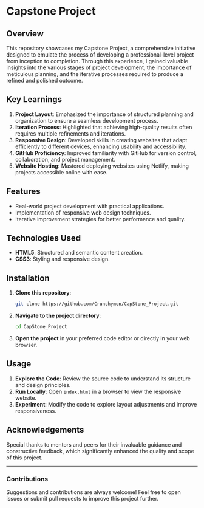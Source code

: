 # Capstone Project

## Overview
This repository showcases my Capstone Project, a comprehensive initiative designed to emulate the process of developing a professional-level project from inception to completion. Through this experience, I gained valuable insights into the various stages of project development, the importance of meticulous planning, and the iterative processes required to produce a refined and polished outcome.

## Key Learnings
1. **Project Layout**: Emphasized the importance of structured planning and organization to ensure a seamless development process.
2. **Iteration Process**: Highlighted that achieving high-quality results often requires multiple refinements and iterations.
3. **Responsive Design**: Developed skills in creating websites that adapt efficiently to different devices, enhancing usability and accessibility.
4. **GitHub Proficiency**: Improved familiarity with GitHub for version control, collaboration, and project management.
5. **Website Hosting**: Mastered deploying websites using Netlify, making projects accessible online with ease.

## Features
- Real-world project development with practical applications.
- Implementation of responsive web design techniques.
- Iterative improvement strategies for better performance and quality.

## Technologies Used
- **HTML5**: Structured and semantic content creation.
- **CSS3**: Styling and responsive design.

## Installation
1. **Clone this repository**:
   ```bash
   git clone https://github.com/Crunchymon/CapStone_Project.git
   ```
2. **Navigate to the project directory**:
   ```bash
   cd CapStone_Project 
   ```
3. **Open the project** in your preferred code editor or directly in your web browser.

## Usage
1. **Explore the Code**: Review the source code to understand its structure and design principles.
2. **Run Locally**: Open `index.html` in a browser to view the responsive website.
3. **Experiment**: Modify the code to explore layout adjustments and improve responsiveness.

## Acknowledgements
Special thanks to mentors and peers for their invaluable guidance and constructive feedback, which significantly enhanced the quality and scope of this project.

---
### Contributions
Suggestions and contributions are always welcome! Feel free to open issues or submit pull requests to improve this project further.





